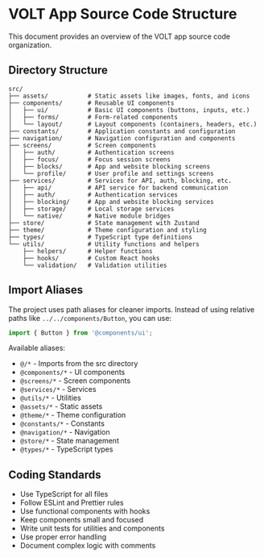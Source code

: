 # VOLT App Source Code Structure

This document provides an overview of the VOLT app source code organization.

## Directory Structure

```
src/
├── assets/           # Static assets like images, fonts, and icons
├── components/       # Reusable UI components
│   ├── ui/           # Basic UI components (buttons, inputs, etc.)
│   ├── forms/        # Form-related components
│   └── layout/       # Layout components (containers, headers, etc.)
├── constants/        # Application constants and configuration
├── navigation/       # Navigation configuration and components
├── screens/          # Screen components
│   ├── auth/         # Authentication screens
│   ├── focus/        # Focus session screens
│   ├── blocks/       # App and website blocking screens
│   └── profile/      # User profile and settings screens
├── services/         # Services for API, auth, blocking, etc.
│   ├── api/          # API service for backend communication
│   ├── auth/         # Authentication services
│   ├── blocking/     # App and website blocking services
│   ├── storage/      # Local storage services
│   └── native/       # Native module bridges
├── store/            # State management with Zustand
├── theme/            # Theme configuration and styling
├── types/            # TypeScript type definitions
└── utils/            # Utility functions and helpers
    ├── helpers/      # Helper functions
    ├── hooks/        # Custom React hooks
    └── validation/   # Validation utilities
```

## Import Aliases

The project uses path aliases for cleaner imports. Instead of using relative paths like `../../components/Button`, you can use:

```typescript
import { Button } from '@components/ui';
```

Available aliases:

- `@/*` - Imports from the src directory
- `@components/*` - UI components
- `@screens/*` - Screen components
- `@services/*` - Services
- `@utils/*` - Utilities
- `@assets/*` - Static assets
- `@theme/*` - Theme configuration
- `@constants/*` - Constants
- `@navigation/*` - Navigation
- `@store/*` - State management
- `@types/*` - TypeScript types

## Coding Standards

- Use TypeScript for all files
- Follow ESLint and Prettier rules
- Use functional components with hooks
- Keep components small and focused
- Write unit tests for utilities and components
- Use proper error handling
- Document complex logic with comments